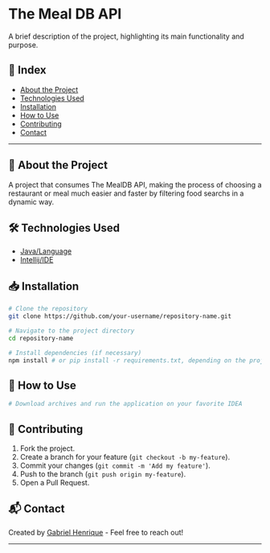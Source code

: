 # The Meal DB API

A brief description of the project, highlighting its main functionality and purpose.

## 📌 Index

- [About the Project](#-about-the-project)
- [Technologies Used](#-technologies-used)
- [Installation](#-installation)
- [How to Use](#-how-to-use)
- [Contributing](#-contributing)
- [Contact](#-contact)

---

## 🚀 About the Project

A project that consumes The MealDB API, making the process of choosing a restaurant or meal much easier and faster by filtering food searchs in a dynamic way.

## 🛠 Technologies Used

- [Java/Language](https://www.java.com/pt-BR/)
- [Intellij/IDE](https://www.jetbrains.com/pt-br/idea/)

## 📥 Installation

```bash
# Clone the repository
git clone https://github.com/your-username/repository-name.git

# Navigate to the project directory
cd repository-name

# Install dependencies (if necessary)
npm install # or pip install -r requirements.txt, depending on the project
```

## 🚀 How to Use

```bash
# Download archives and run the application on your favorite IDEA
```

## 🤝 Contributing

1. Fork the project.
2. Create a branch for your feature (`git checkout -b my-feature`).
3. Commit your changes (`git commit -m 'Add my feature'`).
4. Push to the branch (`git push origin my-feature`).
5. Open a Pull Request.

## 📬 Contact

Created by [Gabriel Henrique](https://github.com/GabrielCNovaesDev) - Feel free to reach out!

---

